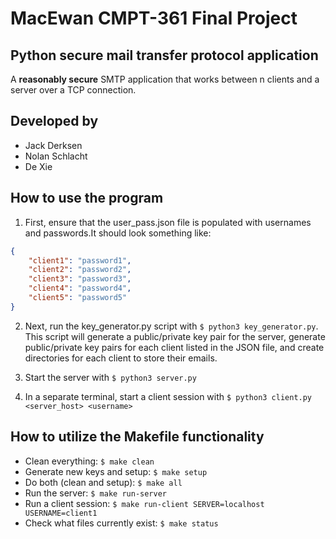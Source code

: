 # MacEwan CMPT-361 Final Project


## Python secure mail transfer protocol application

A **reasonably secure** SMTP application that works between n clients and a
server over a TCP connection.


## Developed by

- Jack Derksen
- Nolan Schlacht
- De Xie


## How to use the program

1. First, ensure that the user_pass.json file is populated with usernames and passwords.It should look something like:

```json
{
    "client1": "password1",
    "client2": "password2",
    "client3": "password3",
    "client4": "password4",
    "client5": "password5"
}
```

2. Next, run the key_generator.py script with `$ python3 key_generator.py`. This script will generate a public/private key pair for the server, generate public/private key pairs for each client listed in the JSON file, and create directories for each client to store their emails.

3. Start the server with `$ python3 server.py`

4. In a separate terminal, start a client session with `$ python3 client.py <server_host> <username>`


## How to utilize the Makefile functionality

- Clean everything: `$ make clean`
- Generate new keys and setup: `$ make setup`
- Do both (clean and setup): `$ make all`
- Run the server: `$ make run-server`
- Run a client session: `$ make run-client SERVER=localhost USERNAME=client1`
- Check what files currently exist: `$ make status`
